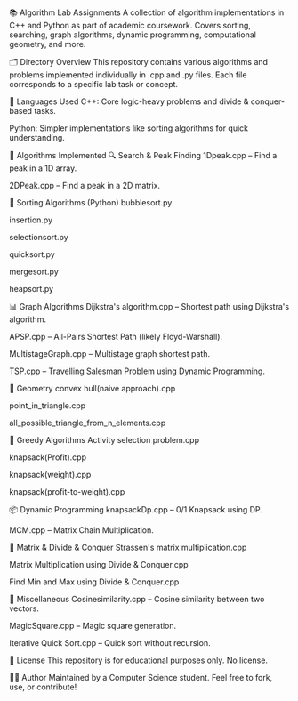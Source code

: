 📚 Algorithm Lab Assignments
A collection of algorithm implementations in C++ and Python as part of academic coursework. Covers sorting, searching, graph algorithms, dynamic programming, computational geometry, and more.

🗂️ Directory Overview
This repository contains various algorithms and problems implemented individually in .cpp and .py files. Each file corresponds to a specific lab task or concept.

🔧 Languages Used
C++: Core logic-heavy problems and divide & conquer-based tasks.

Python: Simpler implementations like sorting algorithms for quick understanding.

🧪 Algorithms Implemented
🔍 Search & Peak Finding
1Dpeak.cpp – Find a peak in a 1D array.

2DPeak.cpp – Find a peak in a 2D matrix.

🔢 Sorting Algorithms (Python)
bubblesort.py

insertion.py

selectionsort.py

quicksort.py

mergesort.py

heapsort.py

📊 Graph Algorithms
Dijkstra's algorithm.cpp – Shortest path using Dijkstra's algorithm.

APSP.cpp – All-Pairs Shortest Path (likely Floyd-Warshall).

MultistageGraph.cpp – Multistage graph shortest path.

TSP.cpp – Travelling Salesman Problem using Dynamic Programming.

📐 Geometry
convex hull(naive approach).cpp

point_in_triangle.cpp

all_possible_triangle_from_n_elements.cpp

💼 Greedy Algorithms
Activity selection problem.cpp

knapsack(Profit).cpp

knapsack(weight).cpp

knapsack(profit-to-weight).cpp

📦 Dynamic Programming
knapsackDp.cpp – 0/1 Knapsack using DP.

MCM.cpp – Matrix Chain Multiplication.

🧮 Matrix & Divide & Conquer
Strassen's matrix multiplication.cpp

Matrix Multiplication using Divide & Conquer.cpp

Find Min and Max using Divide & Conquer.cpp

🧠 Miscellaneous
Cosinesimilarity.cpp – Cosine similarity between two vectors.

MagicSquare.cpp – Magic square generation.

Iterative Quick Sort.cpp – Quick sort without recursion.

🧾 License
This repository is for educational purposes only. No license.

👨‍🎓 Author
Maintained by a Computer Science student.
Feel free to fork, use, or contribute!
